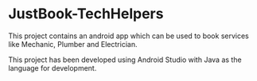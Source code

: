 # JustBook-TechHelpers

This project contains an android app which can be used to book services like Mechanic, Plumber and Electrician.

This project has been developed using Android Studio with Java as the language for development.